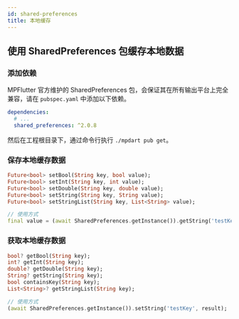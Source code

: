 ```yaml
---
id: shared-preferences
title: 本地缓存
---
```


## 使用 SharedPreferences 包缓存本地数据

### 添加依赖

MPFlutter 官方维护的 SharedPreferences 包，会保证其在所有输出平台上完全兼容，请在 `pubspec.yaml` 中添加以下依赖。

```yml
dependencies:
  # ...
  shared_preferences: ^2.0.8
```

然后在工程根目录下，通过命令行执行 `./mpdart pub get`。

### 保存本地缓存数据

```dart
Future<bool> setBool(String key, bool value);
Future<bool> setInt(String key, int value);
Future<bool> setDouble(String key, double value);
Future<bool> setString(String key, String value);
Future<bool> setStringList(String key, List<String> value);

// 使用方式
final value = (await SharedPreferences.getInstance()).getString('testKey');
```

### 获取本地缓存数据

```dart
bool? getBool(String key);
int? getInt(String key);
double? getDouble(String key);
String? getString(String key);
bool containsKey(String key);
List<String>? getStringList(String key);

// 使用方式
(await SharedPreferences.getInstance()).setString('testKey', result);
```



